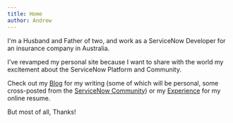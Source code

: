 ```yaml
---
title: Home
author: Andrew
---
```

<avitar />

I'm a Husband and Father of two, and work as a ServiceNow Developer for an insurance company in Australia.

I've revamped my personal site because I want to share with the world my excitement about the ServiceNow Platform and Community. 

Check out my [Blog](/blog/) for my writing (some of which will be personal, some cross-posted from the [ServiceNow Community](https://urltocome)) or my [Experience](/work/) for my online resume.

But most of all, Thanks! 